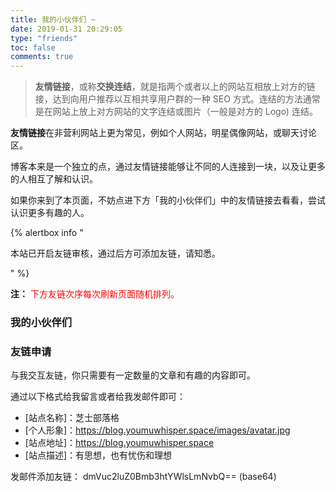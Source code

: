 ```yaml
---
title: 我的小伙伴们 ~
date: 2019-01-31 20:29:05
type: "friends"
toc: false
comments: true
---
```





> **友情链接**，或称**交换连结**，就是指两个或者以上的网站互相放上对方的链接，达到向用户推荐以互相共享用户群的一种 SEO 方式。连结的方法通常是在网站上放上对方网站的文字连结或图片（一般是对方的 Logo) 连结。

**友情链接**在非营利网站上更为常见，例如个人网站，明星偶像网站，或聊天讨论区。

博客本来是一个独立的点，通过友情链接能够让不同的人连接到一块，以及让更多的人相互了解和认识。

如果你来到了本页面，不妨点进下方「我的小伙伴们」中的友情链接去看看，尝试认识更多有趣的人。

{% alertbox info "

本站已开启友链审核，通过后方可添加友链，请知悉。

" %}

**注：** <span style="color:red;">下方友链次序每次刷新页面随机排列。<span>

### 我的小伙伴们

<div class="linkpage"><ul id="friendsList"></ul></div>

<script type="text/javascript">
// 以下为样例内容，按照格式可以随意修改
var myFriends = [
    ["https://candinya.com/", "https://cdn.jsdelivr.net/gh/vensing/static@latest/avatar/candinya.png", "@糖喵🍬", "要来根🍭嘛~"], 
    ["https://www.mintimate.cn/", "https://cdn.jsdelivr.net/gh/vensing/static@latest/avatar/mintimate.png", "@Mintimate", " ο(=•ω＜=)ρ，酷安机油 ~，奥利给"], 
    ["https://www.hqsblog.cn/", "https://cdn.jsdelivr.net/gh/vensing/static@latest/avatar/hqs.png", "@寒穹の小屋", "喜欢追番、打游戏、听音乐的好学生"],
    ["https://blog.thris.me/", "https://cdn.jsdelivr.net/gh/vensing/static@latest/avatar/boyuan.jpeg", "@博源", "理工大学生 懒癌晚期"], 
    ["https://sanshiliuxiao.top/", "https://cdn.jsdelivr.net/gh/vensing/static@latest/avatar/sanshiliuxiao.jpg", "@椎咲良田", " 昨日、今日、明日，前端大佬 ( =•ω＜= )✧"], 
    ["https://meyyz.cn/", "https://cdn.jsdelivr.net/gh/vensing/static@latest/avatar/yiyezhu.jpeg", "@一叶竹", "是一个喜欢二次元的蓝孩纸喔 ~"],
    ["https://blog.badapple.pro/", "https://cdn.jsdelivr.net/gh/vensing/static@latest/avatar/flandre.png", "@东方幻梦", "只是当时已惘然，沉溺梦中不愿醒来。"],
    ["https://blog.imgradeone.com", "https://cdn.jsdelivr.net/gh/vensing/static@latest/avatar/imo.png", "@一么酱", "(妹妹酱？猜测)萌站 一 丧病至极的一么酱的官网。"], 
    ["https://removeif.github.io/", "https://cdn.jsdelivr.net/gh/vensing/static@latest/avatar/removeif.png", "@辣椒の酱", " 尚未执佩剑，转眼即江湖。后端开发，技术分享。"], 
    ["https://www.senventise.com/", "https://cdn.jsdelivr.net/gh/vensing/static@latest/avatar/senventise.png", "@Senventise", "Steam 游戏大佬，Galgame 爱好者。"],
    ["https://raspii.tech/", "https://cdn.jsdelivr.net/gh/vensing/static@latest/avatar/avatar.webp", "@无用挂件の日历", "无用挂件の日历 ο(=•ω＜=)ρ。"], 
    ["https://zhangyijia.eu5.org/", "https://cdn.jsdelivr.net/gh/vensing/static@latest/avatar/zhanyijia.jpg", "@ZhangYiJia", " 我们所过的每个平凡的日常，也许就是连续发生的奇迹"], 
    ["https://angelni.github.io/", "https://cdn.jsdelivr.net/gh/vensing/static@latest/avatar/angelni.png", "@AngelNI", "A HPU‘s student。"],
    ["https://type.zhoublog.xyz/", "https://cdn.jsdelivr.net/gh/vensing/static@latest/avatar/zhou.gif", "@_Zhou_", "一名来普普通通的学生(其实是大佬哒)"],
    ["https://skyblond.info/", "https://cdn.jsdelivr.net/gh/vensing/static@latest/avatar/skyblond.png", "@天空Blond", "推油，精神神楽坂 ← 不是，绝对不是"],
    ["https://raptazure.github.io/", "https://cdn.jsdelivr.net/gh/vensing/static@latest/avatar/raptazure.jpg", "@Raptazure", "推油，心随自然"],
    ["https://blog.nekori.org", "https://cdn.jsdelivr.net/gh/vensing/static@latest/avatar/nekori.png", "@猫梨の部屋", "我们能做得更好"],
    ["https://cwksc.github.io/", "https://cdn.jsdelivr.net/gh/vensing/static@latest/avatar/cwksc.jpg", "@CWKSC", "大佬，主要是写技术文章的，有时候是日常，吐槽"],
    ["https://mgear-blogs.obs-website.cn-east-3.myhuaweicloud.com/", "https://cdn.jsdelivr.net/gh/vensing/static@latest/avatar/lionad.gif", "@lionad", "前端工程师|午夜吉他魔|兴趣泛滥的游戏玩家"],
    ["https://chanshiyu.com", "https://cdn.jsdelivr.net/gh/vensing/static@latest/avatar/chanshiyu.jpg", "@蝉时雨", "蝉鸣如雨，花宵道中"],
    ["https://ltba.github.io", "https://cdn.jsdelivr.net/gh/ltba/ltba.github.io/img/fa/main.jpg", "@聆听·彼岸", "彼岸少年"],
    ["https://bkryofu.xyz/", "http://bkryofu.xyz/resources/avatar.webp", "@非科学の河童", "Some born Roman, some born for Roman."],
    ["https://ryan4yin.space", "https://cdn.jsdelivr.net/gh/vensing/static@latest/avatar/kirito-c.jpeg", "@於清樂的碎碎念", "忽而盛夏"],
    ["https://zhi-tu.now.sh/", "https://cdn.jsdelivr.net/gh/vensing/static@latest/avatar/zhitu.JPG", "@知荼","冥然兀坐，万籁有声"],
    ["https://blog.cworld.top/", "https://cdn.jsdelivr.net/gh/vensing/static@latest/avatar/cworld.png", "@Cworld", "求知若愚，虚怀若谷"],
    ["https://lovemen.cc/", "https://sdn.geekzu.org/avatar/e8fd1786a945ff18d8cf08da42eb38da?s=400", "@橘子柚", "只是一只橘子而已"],
    ["https://blog.lind0.space/", "https://blog.youmuwhisper.space/static/avatar/lind0.jpeg", "@lind0", "La pequeña casa de Lind"],
    ["https://huanz.top", "https://huanz.top/images/logo.webp", "@Huanzの小窝", "那是一小块凝固的时间，时间上有美丽的条纹，摸起来像浅海的泥一样柔软"],
    ["https://natsume-neko.github.io/", "https://natsume-neko.github.io/images/IMG_0711.JPG", "@Natsumeのblog", "这里仅有忧伤"],
    ["https://kidoki.xyz/", "https://kidoki.xyz/images/avatar.jpg", "@明镜公园", "一名普通的烟囱清洁工"],
    ["https://nazuki.moe/", "https://gravatar.loli.net/avatar/508a84746a9db7634765f4edd5d88080?s=512", "@奈月亭", "「ありがとう、おやすみ」"],
    ["https://www.yunyitang.me/", "YUNYI BLOG", "@YUNYI", "得闲饮茶~~~"]
];

// 以下为核心功能内容，修改前请确保理解您的行为内容与可能造成的结果
var  targetList = document.getElementById("friendsList");
while (myFriends.length > 0) {
    var rndNum = Math.floor(Math.random()*myFriends.length);
    var friendNode = document.createElement("li");
    var friend_link = document.createElement("a"), 
        friend_img = document.createElement("img"), 
        friend_name = document.createElement("h4"), 
        friend_about = document.createElement("p")
    ;
    friend_link.target = "_blank";
    friend_link.href = myFriends[rndNum][0];
    friend_img.src=myFriends[rndNum][1];
    friend_name.innerText = myFriends[rndNum][2];
    friend_about.innerText = myFriends[rndNum][3];
    friend_link.appendChild(friend_img);
    friend_link.appendChild(friend_name);
    friend_link.appendChild(friend_about);
    friendNode.appendChild(friend_link);
    targetList.appendChild(friendNode);
    myFriends.splice(rndNum, 1);
}
</script>


### 友链申请

与我交互友链，你只需要有一定数量的文章和有趣的内容即可。

通过以下格式给我留言或者给我发邮件即可：

- [站点名称]：芝士部落格
- [个人形象]：https://blog.youmuwhisper.space/images/avatar.jpg
- [站点地址]：https://blog.youmuwhisper.space
- [站点描述]：有思想，也有忧伤和理想

发邮件添加友链：
dmVuc2luZ0Bmb3htYWlsLmNvbQ== (base64)





